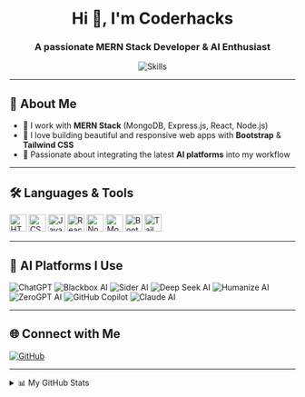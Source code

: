 <h1 align="center">Hi 👋, I'm Coderhacks</h1>
<h3 align="center">A passionate MERN Stack Developer & AI Enthusiast</h3>


<p align="center">
  <img src="https://skillicons.dev/icons?i=html,css,js,react,nodejs,mongodb,bootstrap,tailwind" alt="Skills" />
</p>

---

## 🚀 About Me

- 🔭 I work with **MERN Stack** (MongoDB, Express.js, React, Node.js)
- 🎨 I love building beautiful and responsive web apps with **Bootstrap** & **Tailwind CSS**
- 🤖 Passionate about integrating the latest **AI platforms** into my workflow

---

## 🛠️ Languages & Tools

<p>
  <img src="https://skillicons.dev/icons?i=html" title="HTML" height="30"/>
  <img src="https://skillicons.dev/icons?i=css" title="CSS" height="30"/>
  <img src="https://skillicons.dev/icons?i=js" title="JavaScript" height="30"/>
  <img src="https://skillicons.dev/icons?i=react" title="React" height="30"/>
  <img src="https://skillicons.dev/icons?i=nodejs" title="Node.js" height="30"/>
  <img src="https://skillicons.dev/icons?i=mongodb" title="MongoDB" height="30"/>
  <img src="https://skillicons.dev/icons?i=bootstrap" title="Bootstrap" height="30"/>
  <img src="https://skillicons.dev/icons?i=tailwind" title="Tailwind CSS" height="30"/>
</p>

---

## 🤖 AI Platforms I Use

<p>
  <img src="https://img.shields.io/badge/ChatGPT-OpenAI-10a37f?logo=openai&logoColor=white" alt="ChatGPT"/>
  <img src="https://img.shields.io/badge/Blackbox%20AI-black-000000?logo=data:image/svg+xml;base64,PHN2ZyBmaWxsPSIjRkZGIiB3aWR0aD0iMTYiIGhlaWdodD0iMTYiIHZpZXdCb3g9IjAgMCAxNiAxNiI+PHJlY3Qgd2lkdGg9IjE2IiBoZWlnaHQ9IjE2IiBmaWxsPSIjMDAwIi8+PC9zdmc+" alt="Blackbox AI"/>
  <img src="https://img.shields.io/badge/Sider%20AI-blue?logo=github" alt="Sider AI"/>
  <img src="https://img.shields.io/badge/AI%40DeepSeek-4B8DF8?logo=data:image/svg+xml;base64,PHN2ZyBmaWxsPSIjRkZGIiB3aWR0aD0iMTYiIGhlaWdodD0iMTYiIHZpZXdCb3g9IjAgMCAxNiAxNiI+PC9zdmc+" alt="Deep Seek AI"/>
  <img src="https://img.shields.io/badge/Humata%20AI-purple?logo=github" alt="Humanize AI"/>
  <img src="https://img.shields.io/badge/ZeroGPT%20AI-green?logo=github" alt="ZeroGPT AI"/>
  <img src="https://img.shields.io/badge/Copilot%20AI-181717?logo=githubcopilot&logoColor=white" alt="GitHub Copilot"/>
  <img src="https://img.shields.io/badge/Claude%20AI-FFE600?logo=anthropic&logoColor=black" alt="Claude AI"/>
</p>

---

## 🌐 Connect with Me

[![GitHub](https://img.shields.io/badge/GitHub-181717?style=flat-square&logo=github&logoColor=white)](https://github.com/Coderhacks444)

---

<details>
  <summary>📊 My GitHub Stats</summary>
  <img src="https://github-readme-stats.vercel.app/api?username=Coderhacks444&show_icons=true&theme=radical" alt="Coderhacks444 Stats"/>
</details>
